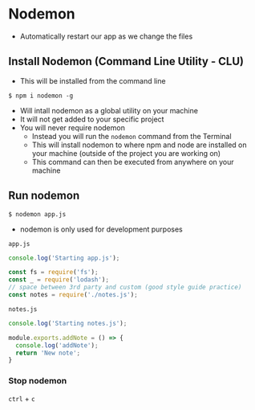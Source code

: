 # Nodemon
* Automatically restart our app as we change the files

## Install Nodemon (Command Line Utility - CLU)
* This will be installed from the command line

`$ npm i nodemon -g`

* Will intall nodemon as a global utility on your machine
* It will not get added to your specific project
* You will never require nodemon
    - Instead you will run the `nodemon` command from the Terminal
    - This will install nodemon to where npm and node are installed on your machine (outside of the project you are working on)
    - This command can then be executed from anywhere on your machine

## Run nodemon
`$ nodemon app.js`

* nodemon is only used for development purposes

`app.js`

```js
console.log('Starting app.js');

const fs = require('fs');
const _ = require('lodash');
// space between 3rd party and custom (good style guide practice)
const notes = require('./notes.js');
```

`notes.js`

```js
console.log('Starting notes.js');

module.exports.addNote = () => {
  console.log('addNote');
  return 'New note';
}
```

### Stop nodemon
`ctrl` + `c`

